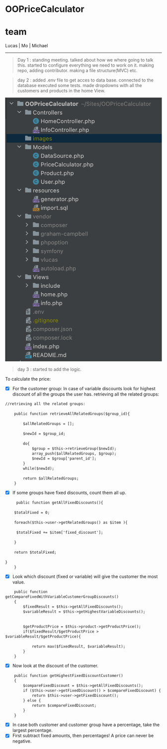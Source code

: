 # OOPriceCalculator
#  team
Lucas | Mo  | Michael 

--------------------

>Day 1 :
standing meeting. talked about how we where going to talk this.
started to configure everything we need to work on it.
making repo, adding contributor. making a file structure(MVC) etc.

>day 2 : added .env file to get acces to data base. connected to the database
> executed some tests. made dropdowns with all the customers and products in the home View.

![](images/Schermafbeelding.png)

>day 3 : started to add the logic. 

To calculate the price:

* [x] For the customer group: In case of variable discounts look for highest discount of all the groups the user has.
retrieving all the related groups:
````
//retrieving all the related groups:

    public function retrieveAllRelatedGroups($group_id){

        $allRelatedGroups = [];

        $newId = $group_id;

        do{
            $group = $this->retrieveGroup($newId);
            array_push($allRelatedGroups, $group);
            $newId = $group['parent_id'];
        }
        while($newId);

        return $allRelatedGroups;
    }
````
* [x] If some groups have fixed discounts, count them all up.
````
     public function getAllFixedDiscounts(){

    $totalFixed = 0;

    foreach($this->user->getRelatedGroups() as $item ){

     $totalFixed += $item['fixed_discount'];

    }

    return $totalFixed;
        
}
    }
````
* [x] Look which discount (fixed or variable) will give the customer the most value.
````
    public function getCompareFixedWithVariableCustomerGroupDiscounts()
    {
        $fixedResult = $this->getAllFixedDiscounts();
        $variableResult = $this->getHighestVariableDiscounts();


        $getProductPrice = $this->product->getProductPrice();
        if($fixedResult/$getProductPrice > $variableResult/$getProductPrice){

            return max($fixedResult, $variableResult);
        }
    }

````
* [x] Now look at the discount of the customer.
`````
    public function getHighestFixedDiscountCustomer()
    {
        $compareFixedDiscount = $this->getAllFixedDiscounts();
        if ($this->user->getFixedDiscount() > $compareFixedDiscount) {
            return $this->user->getFixedDiscount();
        } else {
            return $compareFixedDiscount;
        }
    }
`````
* [x] In case both customer and customer group have a percentage, take the largest percentage.
* [x] First subtract fixed amounts, then percentages!
     A price can never be negative.
